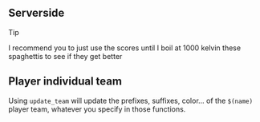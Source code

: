 ## Serverside
> [!TIP]
> I recommend you to just use the scores until I boil at 1000 kelvin these spaghettis to see if they get better

## Player individual team

Using `update_team` will update the prefixes, suffixes, color... of the `$(name)` player team, whatever you specify in those functions.